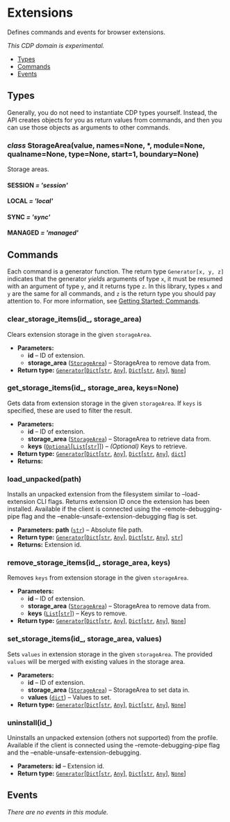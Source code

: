 # Extensions

Defines commands and events for browser extensions.

*This CDP domain is experimental.*

<a id="module-nodriver.cdp.extensions"></a>
* [Types]()
* [Commands]()
* [Events]()

## Types

Generally, you do not need to instantiate CDP types
yourself. Instead, the API creates objects for you as return
values from commands, and then you can use those objects as
arguments to other commands.

### *class* StorageArea(value, names=None, \*, module=None, qualname=None, type=None, start=1, boundary=None)

Storage areas.

#### SESSION *= 'session'*

#### LOCAL *= 'local'*

#### SYNC *= 'sync'*

#### MANAGED *= 'managed'*

## Commands

Each command is a generator function. The return
type `Generator[x, y, z]` indicates that the generator
*yields* arguments of type `x`, it must be resumed with
an argument of type `y`, and it returns type `z`. In
this library, types `x` and `y` are the same for all
commands, and `z` is the return type you should pay attention
to. For more information, see
[Getting Started: Commands](../../readme.md#getting-started-commands).

### clear_storage_items(id_, storage_area)

Clears extension storage in the given `storageArea`.

* **Parameters:**
  * **id** – ID of extension.
  * **storage_area** ([`StorageArea`](#nodriver.cdp.extensions.StorageArea)) – StorageArea to remove data from.
* **Return type:**
  [`Generator`](https://docs.python.org/3/library/typing.html#typing.Generator)[[`Dict`](https://docs.python.org/3/library/typing.html#typing.Dict)[[`str`](https://docs.python.org/3/library/stdtypes.html#str), [`Any`](https://docs.python.org/3/library/typing.html#typing.Any)], [`Dict`](https://docs.python.org/3/library/typing.html#typing.Dict)[[`str`](https://docs.python.org/3/library/stdtypes.html#str), [`Any`](https://docs.python.org/3/library/typing.html#typing.Any)], [`None`](https://docs.python.org/3/library/constants.html#None)]

### get_storage_items(id_, storage_area, keys=None)

Gets data from extension storage in the given `storageArea`. If `keys` is
specified, these are used to filter the result.

* **Parameters:**
  * **id** – ID of extension.
  * **storage_area** ([`StorageArea`](#nodriver.cdp.extensions.StorageArea)) – StorageArea to retrieve data from.
  * **keys** ([`Optional`](https://docs.python.org/3/library/typing.html#typing.Optional)[[`List`](https://docs.python.org/3/library/typing.html#typing.List)[[`str`](https://docs.python.org/3/library/stdtypes.html#str)]]) – *(Optional)* Keys to retrieve.
* **Return type:**
  [`Generator`](https://docs.python.org/3/library/typing.html#typing.Generator)[[`Dict`](https://docs.python.org/3/library/typing.html#typing.Dict)[[`str`](https://docs.python.org/3/library/stdtypes.html#str), [`Any`](https://docs.python.org/3/library/typing.html#typing.Any)], [`Dict`](https://docs.python.org/3/library/typing.html#typing.Dict)[[`str`](https://docs.python.org/3/library/stdtypes.html#str), [`Any`](https://docs.python.org/3/library/typing.html#typing.Any)], [`dict`](https://docs.python.org/3/library/stdtypes.html#dict)]
* **Returns:**

### load_unpacked(path)

Installs an unpacked extension from the filesystem similar to
–load-extension CLI flags. Returns extension ID once the extension
has been installed. Available if the client is connected using the
–remote-debugging-pipe flag and the –enable-unsafe-extension-debugging
flag is set.

* **Parameters:**
  **path** ([`str`](https://docs.python.org/3/library/stdtypes.html#str)) – Absolute file path.
* **Return type:**
  [`Generator`](https://docs.python.org/3/library/typing.html#typing.Generator)[[`Dict`](https://docs.python.org/3/library/typing.html#typing.Dict)[[`str`](https://docs.python.org/3/library/stdtypes.html#str), [`Any`](https://docs.python.org/3/library/typing.html#typing.Any)], [`Dict`](https://docs.python.org/3/library/typing.html#typing.Dict)[[`str`](https://docs.python.org/3/library/stdtypes.html#str), [`Any`](https://docs.python.org/3/library/typing.html#typing.Any)], [`str`](https://docs.python.org/3/library/stdtypes.html#str)]
* **Returns:**
  Extension id.

### remove_storage_items(id_, storage_area, keys)

Removes `keys` from extension storage in the given `storageArea`.

* **Parameters:**
  * **id** – ID of extension.
  * **storage_area** ([`StorageArea`](#nodriver.cdp.extensions.StorageArea)) – StorageArea to remove data from.
  * **keys** ([`List`](https://docs.python.org/3/library/typing.html#typing.List)[[`str`](https://docs.python.org/3/library/stdtypes.html#str)]) – Keys to remove.
* **Return type:**
  [`Generator`](https://docs.python.org/3/library/typing.html#typing.Generator)[[`Dict`](https://docs.python.org/3/library/typing.html#typing.Dict)[[`str`](https://docs.python.org/3/library/stdtypes.html#str), [`Any`](https://docs.python.org/3/library/typing.html#typing.Any)], [`Dict`](https://docs.python.org/3/library/typing.html#typing.Dict)[[`str`](https://docs.python.org/3/library/stdtypes.html#str), [`Any`](https://docs.python.org/3/library/typing.html#typing.Any)], [`None`](https://docs.python.org/3/library/constants.html#None)]

### set_storage_items(id_, storage_area, values)

Sets `values` in extension storage in the given `storageArea`. The provided `values`
will be merged with existing values in the storage area.

* **Parameters:**
  * **id** – ID of extension.
  * **storage_area** ([`StorageArea`](#nodriver.cdp.extensions.StorageArea)) – StorageArea to set data in.
  * **values** ([`dict`](https://docs.python.org/3/library/stdtypes.html#dict)) – Values to set.
* **Return type:**
  [`Generator`](https://docs.python.org/3/library/typing.html#typing.Generator)[[`Dict`](https://docs.python.org/3/library/typing.html#typing.Dict)[[`str`](https://docs.python.org/3/library/stdtypes.html#str), [`Any`](https://docs.python.org/3/library/typing.html#typing.Any)], [`Dict`](https://docs.python.org/3/library/typing.html#typing.Dict)[[`str`](https://docs.python.org/3/library/stdtypes.html#str), [`Any`](https://docs.python.org/3/library/typing.html#typing.Any)], [`None`](https://docs.python.org/3/library/constants.html#None)]

### uninstall(id_)

Uninstalls an unpacked extension (others not supported) from the profile.
Available if the client is connected using the –remote-debugging-pipe flag
and the –enable-unsafe-extension-debugging.

* **Parameters:**
  **id** – Extension id.
* **Return type:**
  [`Generator`](https://docs.python.org/3/library/typing.html#typing.Generator)[[`Dict`](https://docs.python.org/3/library/typing.html#typing.Dict)[[`str`](https://docs.python.org/3/library/stdtypes.html#str), [`Any`](https://docs.python.org/3/library/typing.html#typing.Any)], [`Dict`](https://docs.python.org/3/library/typing.html#typing.Dict)[[`str`](https://docs.python.org/3/library/stdtypes.html#str), [`Any`](https://docs.python.org/3/library/typing.html#typing.Any)], [`None`](https://docs.python.org/3/library/constants.html#None)]

## Events

*There are no events in this module.*
